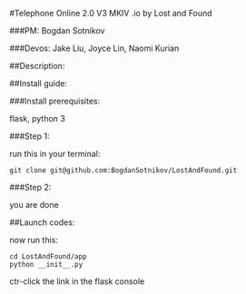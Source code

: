 #Telephone Online 2.0 V3 MKIV .io by Lost and Found

###PM: Bogdan Sotnikov

###Devos: Jake Liu, Joyce Lin, Naomi Kurian


##Description: 

##Install guide:

###Install prerequisites:

flask, python 3

###Step 1:

run this in your terminal:

```
git clone git@github.com:BogdanSotnikov/LostAndFound.git
```

###Step 2:

you are done

##Launch codes:

now run this:

```
cd LostAndFound/app
python __init__.py
```

ctr-click the link in the flask console

